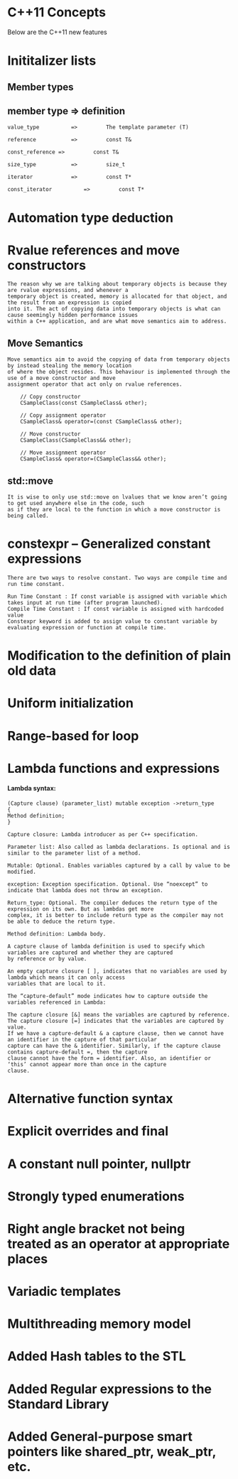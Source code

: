 # C++11 Concepts

Below are the C++11 new features

# Inititalizer lists

## Member types

## 	member type	     =>          definition

	value_type	     	=>         The template parameter (T)

	reference	     	=>         const T&
	
	const_reference	=>         const T&

	size_type	     	=>         size_t

	iterator	     	=>         const T*

	const_iterator	     	=>         const T*


# Automation type deduction
# Rvalue references and move constructors

	The reason why we are talking about temporary objects is because they are rvalue expressions, and whenever a 
	temporary object is created, memory is allocated for that object, and the result from an expression is copied
	into it. The act of copying data into temporary objects is what can cause seemingly hidden performance issues
	within a C++ application, and are what move semantics aim to address.

## Move Semantics

	Move semantics aim to avoid the copying of data from temporary objects by instead stealing the memory location
	of where the object resides. This behaviour is implemented through the use of a move constructor and move 
	assignment operator that act only on rvalue references.
	
        // Copy constructor
        CSampleClass(const CSampleClass& other);

        // Copy assignment operator
        CSampleClass& operator=(const CSampleClass& other);

        // Move constructor
        CSampleClass(CSampleClass&& other);

        // Move assignment operator
        CSampleClass& operator=(CSampleClass&& other);

## std::move

	It is wise to only use std::move on lvalues that we know aren’t going to get used anywhere else in the code, such 
	as if they are local to the function in which a move constructor is being called.

# constexpr – Generalized constant expressions

	There are two ways to resolve constant. Two ways are compile time and run time constant. 

	Run Time Constant : If const variable is assigned with variable which takes input at run time (after program launched).
	Compile Time Constant : If const variable is assigned with hardcoded value
	Constexpr keyword is added to assign value to constant variable by evaluating expression or function at compile time.

# Modification to the definition of plain old data
# Uniform initialization
# Range-based for loop
# Lambda functions and expressions
#### Lambda syntax:
	(Capture clause) (parameter_list) mutable exception ->return_type
	{
	Method definition;
	}
 
	Capture closure: Lambda introducer as per C++ specification.

	Parameter list: Also called as lambda declarations. Is optional and is similar to the parameter list of a method.

	Mutable: Optional. Enables variables captured by a call by value to be modified.

	exception: Exception specification. Optional. Use “noexcept” to indicate that lambda does not throw an exception.

	Return_type: Optional. The compiler deduces the return type of the expression on its own. But as lambdas get more
	complex, it is better to include return type as the compiler may not be able to deduce the return type.

	Method definition: Lambda body.

	A capture clause of lambda definition is used to specify which variables are captured and whether they are captured
	by reference or by value.

	An empty capture closure [ ], indicates that no variables are used by lambda which means it can only access 
	variables that are local to it.

	The “capture-default” mode indicates how to capture outside the variables referenced in Lambda:

	The capture closure [&] means the variables are captured by reference.
	The capture closure [=] indicates that the variables are captured by value.
	If we have a capture-default & a capture clause, then we cannot have an identifier in the capture of that particular
	capture can have the & identifier. Similarly, if the capture clause contains capture-default =, then the capture
	clause cannot have the form = identifier. Also, an identifier or ‘this’ cannot appear more than once in the capture
	clause.

	 
# Alternative function syntax
# Explicit overrides and final
# A constant null pointer, nullptr
# Strongly typed enumerations
# Right angle bracket not being treated as an operator at appropriate places
# Variadic templates
# Multithreading memory model
# Added Hash tables to the STL
# Added Regular expressions to the Standard Library
# Added General-purpose smart pointers like shared_ptr, weak_ptr, etc.
